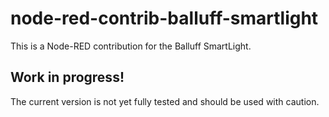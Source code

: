 # node-red-contrib-balluff-smartlight

This is a Node-RED contribution for the Balluff SmartLight.

## Work in progress!

The current version is not yet fully tested and should be used with caution.
